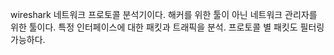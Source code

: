 wireshark 네트워크 프로토콜 분석기이다.
해커를 위한 툴이 아닌 네트워크 관리자를 위한 툴이다.
특정 인터페이스에 대한 패킷과 트래픽을 분석.
프로토콜 별 패킷도 필터링 가능하다.
